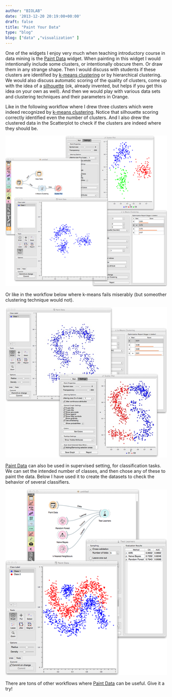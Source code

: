 ```yaml
---
author: "BIOLAB"
date: '2013-12-20 20:19:00+00:00'
draft: false
title: "Paint Your Data"
type: "blog"
blog: ["data" ,"visualization" ]
---
```


One of the widgets I enjoy very much when teaching introductory course in data mining is the [Paint Data](/widget-catalog/data/paintdata/) widget. When painting in this widget I would intentionally include some clusters, or intentionally obscure them. Or draw them in any strange shape. Then I would discuss with students if these clusters are identified by [k-means clustering](/widget-catalog/unsupervised/kmeans/) or by hierarchical clustering. We would also discuss automatic scoring of the quality of clusters, come up with the idea of a [silhouette](http://en.wikipedia.org/wiki/Silhouette_(clustering)) (ok, already invented, but helps if you get this idea on your own as well). And then we would play with various data sets and clustering techniques and their parameters in Orange.

Like in the following workflow where I drew three clusters which were indeed recognized by [k-means clustering](/widget-catalog/unsupervised/kmeans/). Notice that silhouette scoring correctly identified even the number of clusters. And I also drew the clustered data in the Scatterplot to check if the clusters are indeed where they should be.

![](paintdata-k-means-ok_1.png__600x1000_q95_upscale.png)

Or like in the workflow below where k-means fails miserably (but someother clustering technique would not).

![](paintdata-k-means-notok.png__600x1000_q95_upscale.jpg)

[Paint Data](/widget-catalog/data/paintdata/) can also be used in supervised setting, for classification tasks. We can set the intended number of classes, and then chose any of these to paint the data. Below I have used it to create the datasets to check the behavior of several classifiers.

![](paintdata-supervised_1.png__600x1000_q95_upscale.png)

There are tons of other workflows where [Paint Data](/widget-catalog/data/paintdata/) can be useful. Give it a try!
